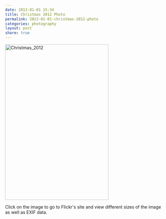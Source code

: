 ```yaml
---
date: 2013-01-01 15:34
title: Christmas 2012 Photo
permalink: 2013-01-01-christmas-2012-photo
categories: photography
layout: post
share: true
---
```


<a href="http://www.flickr.com/photos/91731286@N05/8333867996/" title="Christmas_2012 by Simon G.A. Wolf, on Flickr"><img src="http://farm9.staticflickr.com/8363/8333867996_b912e68b7c.jpg" width="333" height="500" alt="Christmas_2012"></a>

Click on the image to go to Flickr's site and view different sizes of the image as well as EXIF data.
